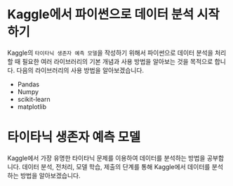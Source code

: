 # Kaggle에서 파이썬으로 데이터 분석 시작하기 
Kaggle의 `타이타닉 생존자 예측 모델`을 작성하기 위해서 파이썬으로 데이터 분석을 처리할 때 필요한 여러 라이브러리의 기본 개념과 사용 방법을 알아보는 것을 목적으로 합니다. 다음의 라이브러리의 사용 방법을 알아보겠습니다. 

+ Pandas
+ Numpy
+ scikit-learn
+ matplotlib

# 타이타닉 생존자 예측 모델 
Kaggle에서 가장 유명한 타이타닉 문제를 이용하여 데이터를 분석하는 방법을 공부합니다. 데이터 분석, 전처리, 모델 학습, 제출의 단계를 통해 Kaggle에서 데이터를 분석하는 방법을 알아보겠습니다. 